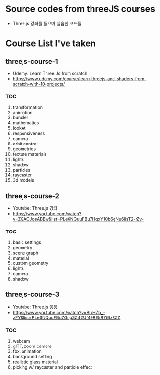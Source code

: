 # Source codes from threeJS courses

- Three.js 강좌를 들으며 실습한 코드들

# Course List I've taken

## threejs-course-1

- Udemy: Learn Three.Js from scratch
- https://www.udemy.com/course/learn-threejs-and-shaders-from-scratch-with-10-projects/

### TOC

1. transformation
2. animation
3. bundler
4. mathematics
5. lookAt
6. responsiveness
7. camera
8. orbit control
9. geometries
10. texture materials
11. lights
12. shadow
13. particles
14. raycaster
15. 3d models

## threejs-course-2

- Youtube: Three.js 강좌
- https://www.youtube.com/watch?v=ZGACJosABBw&list=PLe6NQuuFBu7HqxY10b6gNu6iisT2-rZv-

### TOC

1. basic settings
2. geometry
3. scene graph
4. material
5. custom geometry
6. lights
7. camera
8. shadow

## threejs-course-3

- Youtube: Three.js 응용
- https://www.youtube.com/watch?v=BlxHZb_-zFY&list=PLe6NQuuFBu7Gng3Z42Uf49REkR7tBxRZZ

### TOC

1. webcam
2. glTF, zoom camera
3. fbx, animation
4. background setting
5. realistic glass material
6. picking w/ raycaster and particle effect
